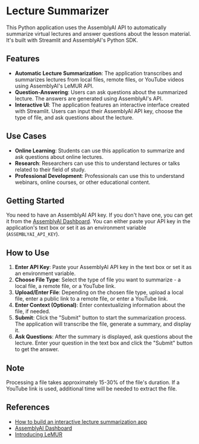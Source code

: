 # Lecture Summarizer

This Python application uses the AssemblyAI API to automatically summarize virtual lectures and answer questions about the lesson material. It's built with Streamlit and AssemblyAI's Python SDK.

## Features

- **Automatic Lecture Summarization**: The application transcribes and summarizes lectures from local files, remote files, or YouTube videos using AssemblyAI's LeMUR API.
- **Question-Answering**: Users can ask questions about the summarized lecture. The answers are generated using AssemblyAI's API.
- **Interactive UI**: The application features an interactive interface created with Streamlit. Users can input their AssemblyAI API key, choose the type of file, and ask questions about the lecture.

## Use Cases

- **Online Learning**: Students can use this application to summarize and ask questions about online lectures.
- **Research**: Researchers can use this to understand lectures or talks related to their field of study.
- **Professional Development**: Professionals can use this to understand webinars, online courses, or other educational content.

## Getting Started

You need to have an AssemblyAI API key. If you don't have one, you can get it from the [AssemblyAI Dashboard](https://www.assemblyai.com/dashboard). You can either paste your API key in the application's text box or set it as an environment variable (`ASSEMBLYAI_API_KEY`).

## How to Use

1. **Enter API Key**: Paste your AssemblyAI API key in the text box or set it as an environment variable.
2. **Choose File Type**: Select the type of file you want to summarize - a local file, a remote file, or a YouTube link.
3. **Upload/Enter File**: Depending on the chosen file type, upload a local file, enter a public link to a remote file, or enter a YouTube link.
4. **Enter Context (Optional)**: Enter contextualizing information about the file, if needed.
5. **Submit**: Click the "Submit" button to start the summarization process. The application will transcribe the file, generate a summary, and display it.
6. **Ask Questions**: After the summary is displayed, ask questions about the lecture. Enter your question in the text box and click the "Submit" button to get the answer.

## Note

Processing a file takes approximately 15-30% of the file's duration. If a YouTube link is used, additional time will be needed to extract the file.

## References

- [How to build an interactive lecture summarization app](https://www.assemblyai.com/blog/how-to-build-an-interactive-lecture-summarization-app)
- [AssemblyAI Dashboard](https://www.assemblyai.com/dashboard)
- [Introducing LeMUR](https://www.assemblyai.com/lemur)
